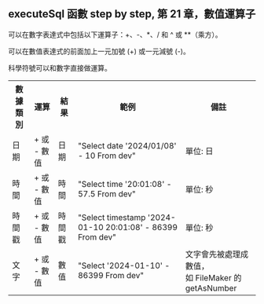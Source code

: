 <h2>executeSql 函數 step by step, 第 21 章，數值運算子</h2><p style="text-align: start;">可以在數字表達式中包括以下運算子：+、-、*、/ 和 ^ 或 **（乘方）。</p><p style="text-align: start;">可以在數值表達式的前面加上一元加號 (+) 或一元減號 (-)。</p><p style="text-align: start;">科學符號可以和數字直接做運算。</p><table style="width: auto;"><tbody><tr><th colSpan="1" rowSpan="1" width="auto">數據類別</th><th colSpan="1" rowSpan="1" width="auto">運算</th><th colSpan="1" rowSpan="1" width="auto">結果</th><th colSpan="1" rowSpan="1" width="auto">範例</th><th colSpan="1" rowSpan="1" width="auto">備註</th></tr><tr><td colSpan="1" rowSpan="1" width="auto">日期</td><td colSpan="1" rowSpan="1" width="auto">+ 或 - 數值</td><td colSpan="1" rowSpan="1" width="auto">日期</td><td colSpan="1" rowSpan="1" width="auto">"Select date '2024/01/08' - 10 From dev"</td><td colSpan="1" rowSpan="1" width="auto">單位: 日</td></tr><tr><td colSpan="1" rowSpan="1" width="auto">時間</td><td colSpan="1" rowSpan="1" width="auto">+ 或 - 數值</td><td colSpan="1" rowSpan="1" width="auto">時間</td><td colSpan="1" rowSpan="1" width="auto">"Select time '20:01:08' - 57.5 From dev"</td><td colSpan="1" rowSpan="1" width="auto">單位: 秒</td></tr><tr><td colSpan="1" rowSpan="1" width="auto">時間戳</td><td colSpan="1" rowSpan="1" width="auto">+ 或 - 數值</td><td colSpan="1" rowSpan="1" width="auto">時間戳</td><td colSpan="1" rowSpan="1" width="auto">"Select timestamp '2024-01-10 20:01:08' - 86399 From dev"</td><td colSpan="1" rowSpan="1" width="auto">單位: 秒</td></tr><tr><td colSpan="1" rowSpan="1" width="auto">文字</td><td colSpan="1" rowSpan="1" width="auto">+ 或 - 數值</td><td colSpan="1" rowSpan="1" width="auto">數值</td><td colSpan="1" rowSpan="1" width="auto">"Select '2024-01-10' - 86399 From dev"</td><td colSpan="1" rowSpan="1" width="auto">文字會先被處理成數值，<br>如 FileMaker 的 getAsNumber</td></tr></tbody></table><p><br></p>